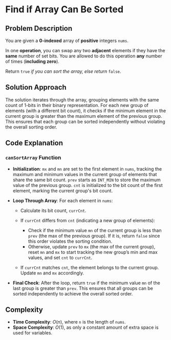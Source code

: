 # Find if Array Can Be Sorted

## Problem Description

You are given a **0-indexed** array of **positive** integers `nums`.

In one **operation**, you can swap any two **adjacent** elements if they have the **same** number of set bits. You are allowed to do this operation **any** number of times (**including zero**).

Return `true` *if you can sort the array, else return* `false`.

## Solution Approach

The solution iterates through the array, grouping elements with the same count of 1-bits in their binary representation. For each new group of elements (with a different bit count), it checks if the minimum element in the current group is greater than the maximum element of the previous group. This ensures that each group can be sorted independently without violating the overall sorting order.

## Code Explanation

### `canSortArray` Function

- **Initialization**:
  `mx` and `mn` are set to the first element in `nums`, tracking the maximum and minimum values in the current group of elements that share the same bit count. `prev` starts as `INT_MIN` to store the maximum value of the previous group. `cnt` is initialized to the bit count of the first element, marking the current group's bit count.

- **Loop Through Array**:
  For each element in `nums`:
  
  - Calculate its bit count, `currCnt`.
  - If `currCnt` differs from `cnt` (indicating a new group of elements):
    - Check if the minimum value `mn` of the current group is less than `prev` (the max of the previous group). If it is, return `false` since this order violates the sorting condition.
    - Otherwise, update `prev` to `mx` (the max of the current group), reset `mn` and `mx` to start tracking the new group’s min and max values, and set `cnt` to `currCnt`.
  
  - If `currCnt` matches `cnt`, the element belongs to the current group. Update `mn` and `mx` accordingly.

- **Final Check**:
  After the loop, return `true` if the minimum value `mn` of the last group is greater than `prev`. This ensures that all groups can be sorted independently to achieve the overall sorted order.
  
## Complexity

- **Time Complexity**: $O(n)$, where `n` is the length of `nums`.
- **Space Complexity**: $O(1)$, as only a constant amount of extra space is used for variables.
